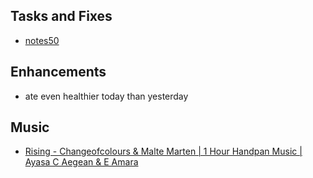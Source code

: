 ## Tasks and Fixes
* [notes50](https://cs50.harvard.edu/x/weeks/9)

## Enhancements
* ate even healthier today than yesterday

## Music
* [Rising - Changeofcolours & Malte Marten | 1 Hour Handpan Music | Ayasa C Aegean & E Amara](https://youtu.be/7S1cOhM7OmA?si=-bXj0EbdPLHqu9r1)